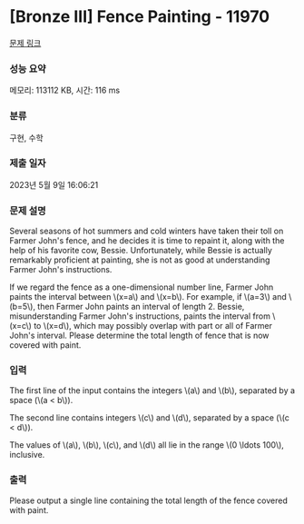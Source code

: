 # [Bronze III] Fence Painting - 11970 

[문제 링크](https://www.acmicpc.net/problem/11970) 

### 성능 요약

메모리: 113112 KB, 시간: 116 ms

### 분류

구현, 수학

### 제출 일자

2023년 5월 9일 16:06:21

### 문제 설명

<p>Several seasons of hot summers and cold winters have taken their toll on Farmer John's fence, and he decides it is time to repaint it, along with the help of his favorite cow, Bessie. Unfortunately, while Bessie is actually remarkably proficient at painting, she is not as good at understanding Farmer John's instructions.</p>

<p>If we regard the fence as a one-dimensional number line, Farmer John paints the interval between \(x=a\) and \(x=b\). For example, if \(a=3\) and \(b=5\), then Farmer John paints an interval of length 2. Bessie, misunderstanding Farmer John's instructions, paints the interval from \(x=c\) to \(x=d\), which may possibly overlap with part or all of Farmer John's interval. Please determine the total length of fence that is now covered with paint.</p>

### 입력 

 <p>The first line of the input contains the integers \(a\) and \(b\), separated by a space (\(a < b\)).</p>

<p>The second line contains integers \(c\) and \(d\), separated by a space (\(c < d\)).</p>

<p>The values of \(a\), \(b\), \(c\), and \(d\) all lie in the range \(0 \ldots 100\), inclusive.</p>

### 출력 

 <p>Please output a single line containing the total length of the fence covered with paint.</p>

